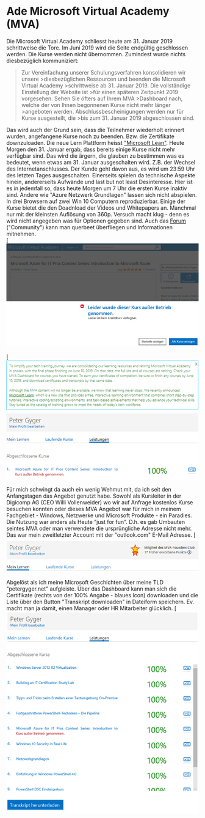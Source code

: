 # Ade Microsoft Virtual Academy (MVA)

Die Microsoft Virtual Academy schliesst heute am 31. Januar 2019 schrittweise die Tore. Im Juni 2019 wird die Seite endgültig geschlossen werden. Die Kurse werden nicht übernommen. Zumindest wurde nichts diesbezüglich kommuniziert: 

>Zur Vereinfachung unserer Schulungsverfahren konsolidieren wir unsere >diesbezüglichen Ressourcen und beenden die Microsoft Virtual Academy >schrittweise ab 31. Januar 2019. Die vollständige Einstellung der Website ist >für einen späteren Zeitpunkt 2019 vorgesehen. Sehen Sie öfters auf Ihrem MVA >Dashboard nach, welche der von Ihnen begonnenen Kurse nicht mehr länger >angeboten werden. Abschlussbescheinigungen werden nur für Kurse ausgestellt, die >bis zum 31. Januar 2019 abgeschlossen sind.

Das wird auch der Grund sein, dass die  Teilnehmer wiederholt erinnert wurden, angefangene Kurse noch zu beenden. Bzw. die Zertifikate downzuloaden. Die neue Lern Plattform heisst ["Microsoft Lean"](https://docs.microsoft.com/en-us/learn/). Heute Morgen den 31. Januar ergab, dass  bereits einige Kurse nicht mehr verfügbar sind. Das wird die ärgern, die glauben zu bestimmen was es bedeutet, wenn etwas am 31. Januar ausgeschalten wird. Z.B. der Wechsel des Internetanschlusses. Der Kunde geht davon aus, es wird um 23:59 Uhr des letzten Tages ausgeschalten. Einerseits spielen da technische Aspekte hinein, andererseits Aufwände und last but not least Desinteresse. Hier ist es in jedemfall so, dass heute Morgen um 7 Uhr die ersten Kurse inaktiv sind. Andere wie "Azure Netzwerk Grundlagen" lassen sich nicht abspielen. In drei Browsern auf zwei Win 10 Computern reproduzierbar. Einige der Kurse bietet die den Doadnload der Videos und Whitepapers an. Manchmal nur mit der kleinsten Auflösung von 360p. Versuch macht klug - denn es wird nicht angegeben was für Optionen gegeben sind. Auch das [Forum](https://trainingsupport.microsoft.com/en-us/tcmva/forum/tcmvaserver?sort=LastReplyDate&dir=Desc&tab=All&status=all&mod=&modAge=&advFil=&postedAfter=&postedBefore=&threadType=all&isFilterExpanded=false&page=1) ("Community") kann man querbeet überfliegen und Informationen mitnehmen.       
[![Cover](../images/mva/mva2.png)  

[![Cover](../images/mva/mva3.png)  

Für mich schwingt da auch ein wenig Wehmut mit, da ich seit den Anfangstagen das Angebot genutzt habe. Sowohl als Kursleiter in der Digicomp AG (CEO Willi Vollenweider) wo wir auf Anfrage kostenlos Kurse besuchen konnten oder dieses MVA Angebot war für mich in meinem Fachgebiet - Windows, Netzwerke und Microsoft Produkte - ein Paradies. Die Nutzung war anders als Heute "just for fun". D.h. es gab Umbauten seintes MVA oder man verwendete die ursprüngliche Adresse nicht mehr. Das war mein zweitletzter Account mit der "outlook.com" E-Mail Adresse.
[![Cover](../images/mva/mva1.png)  

Abgelöst als ich meine Microsoft Geschichten über meine TLD "petergyger.net" aufgleiste. Über das Dashboard kann man sich die Certifikate (rechts von der 100% Angabe - blaues Icon) downloaden und die Liste über den Button "Transkript downloaden" in Dateiform speichern. Ev. macht man ja damit, einen Manager oder HR Mitarbeiter glücklich.
[![Cover](../images/mva/mva4.png)  




